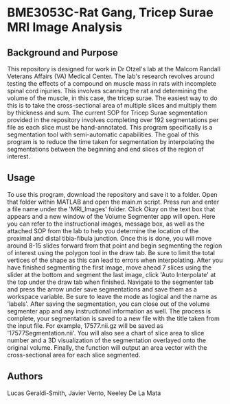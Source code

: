 # BME3053C-Rat Gang, Tricep Surae MRI Image Analysis 
## Background and Purpose
This repository is designed for work in Dr Otzel's lab at the Malcom Randall Veterans Affairs (VA) Medical Center. The lab's research revolves around testing the effects of a compound on muscle mass in rats with incomplete spinal cord injuries. This involves scanning the rat and determining the volume of the muscle, in this case, the tricep surae. The easiest way to do this is to take the cross-sectional area of multiple slices and multiply them by thickness and sum. The current SOP for Tricep Surae segmentation provided in the repository involves completing over 192 segmentations per file as each slice must be hand-annotated. This program specifically is a segmentation tool with semi-automatic capabilities. The goal of this program is to reduce the time taken for segmentation by interpolating the segmentations between the beginning and end slices of the region of interest.
## Usage
To use this program, download the repository and save it to a folder. Open that folder within MATLAB and open the main.m script. Press run and enter a file name under the 'MRI_Images' folder. Click Okay on the text box that appears and a new window of the Volume Segmenter app will open. Here you can refer to the instructional images, message box, as well as the attached SOP from the lab to help you determine the location of the proximal and distal tibia-fibula junction. Once this is done, you will move around 8-15 slides forward from that point and begin segmenting the region of interest using the polygon tool in the draw tab. Be sure to limit the total vertices of the shape as this can lead to errors when interpolating. After you have finished segmenting the first image, move ahead 7 slices using the slider at the bottom and segment the last image, click 'Auto Interpolate' at the top under the draw tab when finished. Navigate to the segmenter tab and press the arrow under save segmentations and save them as a workspace variable. Be sure to leave the mode as logical and the name as 'labels'. After saving the segmentation, you can close out of the volume segmenter app and any instructional information as well. The process is complete, your segmentation is saved to a new file with the title taken from the input file. For example, 17577.nii.gz will be saved as '17577Segmentation.nii'. You will also see a chart of slice area to slice number and a 3D visualization of the segmentation overlayed onto the original volume. Finally, the function will output an area vector with the cross-sectional area for each slice segmented.
## Authors
Lucas Geraldi-Smith, Javier Vento, Neeley De La Mata
